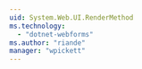 ```yaml
---
uid: System.Web.UI.RenderMethod
ms.technology: 
  - "dotnet-webforms"
ms.author: "riande"
manager: "wpickett"
---
```


